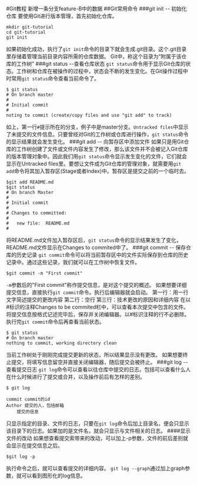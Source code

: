 #Git教程
新增一条分支feature-B中的数据
##Git常用命令
###git init -- 初始化仓库
要使用Git进行版本管理，首先初始化仓库。
```
mkdir git-tutorial
cd git-tutorial
git init
```
如果初始化成功，执行了`git init`命令的目录下就会生成.git目录。这个.git目录里存储着管理当前目录内容所需的仓库数据。
Git中，称这个目录为“附属于该仓库的工作树”
###git status --查看仓库状态
`git status`命令用于显示Git仓库的状态。工作树和仓库在被操作的过程中，状态会不断的发生变化。在Git操作过程中时常用`git status`命令查看当前命令了。
```
$ git status
# On branch master
#
# Initial commit
#
noting to commit (create/copy files and use "git add" to track)
```
如上，第一行`#`提示所在的分支，例子中是master分支。`Untracked files`中显示了未提交的文件信息。只要曾经对Git的工作树或仓库进行操作，`git status`命令的显示结果就会发生变化。
###git add -- 向暂存区中添加文件
如果只是用Git仓库的工作树创建了文件或文件内容发生了修改，那么该文件并不会被记入Git仓库的版本管理对象中。因此我们用`git status`命令显示发生变化的文件，它们就会显示在Untracked files里。要想让文件成为Git仓库的管理对象，就需要用`git add`命令将其加入暂存区(Stage或者Index)中。暂存区是提交之前的一个临时去。
```
$git add README.md 
$git status
# On branch Master
#
# Initial commit
# 
# Changes to committed:
#
#	new file:  README.md
#
```
将README.md文件加入暂存区后，`git status`命令的显示结果发生了变化，README.md文件显示在Changes to commited中了。
###git commit -- 保存仓库的历史记录
`git commit`命令可以将当前暂存区中的文件实际保存到仓库的历史记录中。通过这些记录，我们就可以在工作树中恢复文件。
```
$git commit -m "First commit"
```
`-m`参数后的"First commit"称作提交信息，是对这个提交的概述。
如果想要详细提交信息，直接执行`git commit`命令。执行后编辑器就会启动。
 第一行：用一行文字简述提交的更改内容
 第二行：空行
 第三行：技术更改的原因和详细内容
在以#标识的注释Changes to be commited栏中，可以查看本次提交中包含的文件。将提交信息按格式记述完毕后，保存并关闭编辑器。以#标识注释的行不必删除。
执行完`git commit`命令后再查看当前状态。
```
$ git status
# On branch master
nothing to commit, working directory clean
```
当前工作树处于刚刚完成提交更新的状态，所以结果显示没有更改。
如果想要终止提交，将填写信息留空并直接关闭编辑器，随后提交会被终止。
###git log -- 查看提交日志
`git log`命令可以查看以往仓库中提交的日志。包括可以查看什么人在什么时候进行了提交或合并，以及操作前后有怎样的差别。
```
$ git log
 
commit commit的id
Author 提交的人，包括邮箱
	提交的信息
```
只显示指定的目录、文件的日志，只要在`git log`命令后加上目录名，便会只显示该目录下的日志。如果加的是文件名，就会只显示与文件相关的日志。
####显示文件的改动
如果想查看提交索带来的改动，可以加上-p参数，文件的前后差别就会显示在提交信息之后。
```
$git log -p
```
执行命令之后，就可以查看提交的详细内容。
`git log --graph`通过加上graph参数，就可以看到图形化的log信息。
